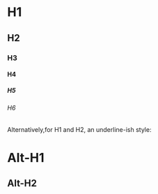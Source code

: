 # H1
## H2
### H3
#### H4
##### H5
###### H6

Alternatively,for H1 and H2, an underline-ish style:

Alt-H1
======

Alt-H2
------
